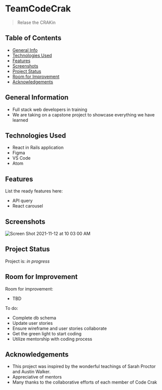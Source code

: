 # TeamCodeCrak
> Relase the CRAKin

## Table of Contents
* [General Info](#general-information)
* [Technologies Used](#technologies-used)
* [Features](#features)
* [Screenshots](#screenshots)
* [Project Status](#project-status)
* [Room for Improvement](#room-for-improvement)
* [Acknowledgements](#acknowledgements)



## General Information
- Full stack web developers in training
- We are taking on a capstone project to showcase everything we have learned
<!-- You don't have to answer all the questions - just the ones relevant to your project. -->


## Technologies Used
- React in Rails application
- Figma
- VS Code
- Atom

## Features
List the ready features here:
- API query
- React carousel

## Screenshots
![Screen Shot 2021-11-12 at 10 03 00 AM](https://user-images.githubusercontent.com/88990992/141697441-02bd2003-4497-4969-9cf2-ea6d16fa749b.png)

<!-- If you have screenshots you'd like to share, include them here. -->


## Project Status
Project is: _in progress_


## Room for Improvement

Room for improvement:
- TBD

To do:
- Complete db schema
- Update user stories
- Ensure wireframe and user stories collaborate
- Get the green light to start coding
- Utilize mentorship with coding process


## Acknowledgements
- This project was inspired by the wonderful teachings of Sarah Proctor and Austin Walker.
- Appreciative of mentors
- Many thanks to the collaborative efforts of each member of Code Crak

